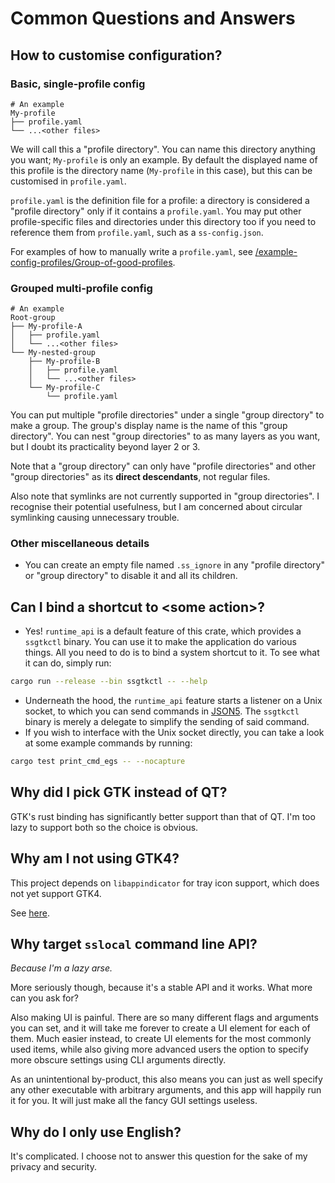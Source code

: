# Common Questions and Answers

## How to customise configuration?
### Basic, single-profile config
```
# An example
My-profile
├── profile.yaml
└── ...<other files>
```
We will call this a "profile directory". You can name this directory anything you want; `My-profile` is only an example. By default the displayed name of this profile is the directory name (`My-profile` in this case), but this can be customised in `profile.yaml`.

`profile.yaml` is the definition file for a profile: a directory is considered a "profile directory" only if it contains a `profile.yaml`. You may put other profile-specific files and directories under this directory too if you need to reference them from `profile.yaml`, such as a `ss-config.json`.

For examples of how to manually write a `profile.yaml`, see [/example-config-profiles/Group-of-good-profiles](/example-config-profiles/Group-of-good-profiles).
### Grouped multi-profile config
```
# An example
Root-group
├── My-profile-A
│   ├── profile.yaml
│   └── ...<other files>
└── My-nested-group
    ├── My-profile-B
    │   ├── profile.yaml
    │   └── ...<other files>
    └── My-profile-C
        └── profile.yaml
```
You can put multiple "profile directories" under a single "group directory" to make a group. The group's display name is the name of this "group directory".
You can nest "group directories" to as many layers as you want, but I doubt its practicality beyond layer 2 or 3.

Note that a "group directory" can only have "profile directories" and other "group directories" as its **direct descendants**, not regular files.

Also note that symlinks are not currently supported in "group directories". I recognise their potential usefulness, but I am concerned about circular symlinking causing unnecessary trouble.
### Other miscellaneous details
 - You can create an empty file named `.ss_ignore` in any "profile directory" or "group directory" to disable it and all its children.

## Can I bind a shortcut to \<some action>?
 - Yes! `runtime_api` is a default feature of this crate, which provides a `ssgtkctl` binary. You can use it to make the application do various things. All you need to do is to bind a system shortcut to it. To see what it can do, simply run:
```sh
cargo run --release --bin ssgtkctl -- --help
```
 - Underneath the hood, the `runtime_api` feature starts a listener on a Unix socket, to which you can send commands in [JSON5](https://json5.org/). The `ssgtkctl` binary is merely a delegate to simplify the sending of said command.
 - If you wish to interface with the Unix socket directly, you can take a look at some example commands by running:
```sh
cargo test print_cmd_egs -- --nocapture
```

## Why did I pick GTK instead of QT?
GTK's rust binding has significantly better support than that of QT. I'm too lazy to support both so the choice is obvious.

## Why am I not using GTK4?
This project depends on `libappindicator` for tray icon support, which does not yet support GTK4.

See [here](https://github.com/AyatanaIndicators/libayatana-appindicator/issues/22).

## Why target `sslocal` command line API?
*Because I'm a lazy arse.*

More seriously though, because it's a stable API and it works. What more can you ask for?

Also making UI is painful. There are so many different flags and arguments you can set, and it will take me forever to create a UI element for each of them. Much easier instead, to create UI elements for the most commonly used items, while also giving more advanced users the option to specify more obscure settings using CLI arguments directly.

As an unintentional by-product, this also means you can just as well specify any other executable with arbitrary arguments, and this app will happily run it for you. It will just make all the fancy GUI settings useless.

## Why do I only use English?
It's complicated. I choose not to answer this question for the sake of my privacy and security.
